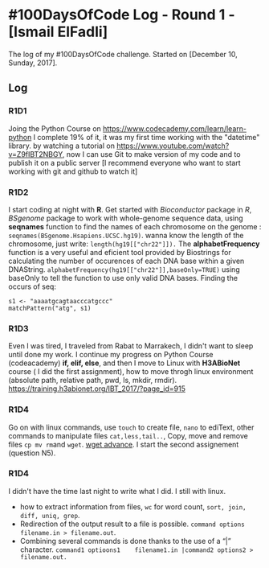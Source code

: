 # #100DaysOfCode Log - Round 1 - [Ismail ElFadli]

The log of my #100DaysOfCode challenge. Started on [December 10, Sunday, 2017].

## Log

### R1D1 
Joing the Python Course on https://www.codecademy.com/learn/learn-python I complete 19% of it, it was my first time working with the "datetime" library.
by watching a tutorial on https://www.youtube.com/watch?v=Z9fIBT2NBGY, now I can use Git to make version of my code and to publish it on a public server [I recommend everyone who want to start working with git and github to watch it]

### R1D2
I start coding at night with **R**.
Get started with *Bioconductor* package in *R*, *BSgenome* package to work with whole-genome sequence data, using **seqnames** function to find the names of each chromosome on the genome : ```seqnames(BSgenome.Hsapiens.UCSC.hg19)```. wanna know the length of the chromosome, just write: ```length(hg19[["chr22"]]).```
The **alphabetFrequency** function is a very useful and eficient tool provided by Biostrings for calculating the number of occurences of each DNA base within a given DNAString. ```alphabetFrequency(hg19[["chr22"]],baseOnly=TRUE)``` using baseOnly to tell the function to use only valid DNA bases.
Finding the occurs of seq:
```
s1 <- "aaaatgcagtaacccatgccc"
matchPattern("atg", s1)
```
### R1D3
Even I was tired, I traveled from Rabat to Marrakech, I didn't want to sleep until done my work.
I continue my progress on Python Course (codeacademy) **if, elif, else**, and then I move to Linux with **H3ABioNet** course ( I did the first assignment), how to move throgh linux environment (absolute path, relative path, pwd, ls, mkdir, rmdir).
https://training.h3abionet.org/IBT_2017/?page_id=915

### R1D4
Go on with linux commands, use ```touch``` to create file, ```nano``` to ediText, other commands to manipulate files ```cat,less,tail..```, Copy,	move	and	remove files ```cp mv rm```and ```wget```.
[wget advance](https://www.labnol.org/software/wget-command-examples/28750/).
I start the second assignement (question N5).

### R1D4
I didn't have the time last night to write what I did. I still with linux.
* how to extract information from files, ```wc``` for word count, ```sort, join, diff, uniq, grep```.
* Redirection	of	the	output	result	to	a	file	is	possible.	```command options	filename.in > filename.out```.
*  Combining	several	commands	is	done	thanks	to	the	use	of	a	“|”	character. ```command1 optioons1	filename1.in |command2 options2	> filename.out.```
